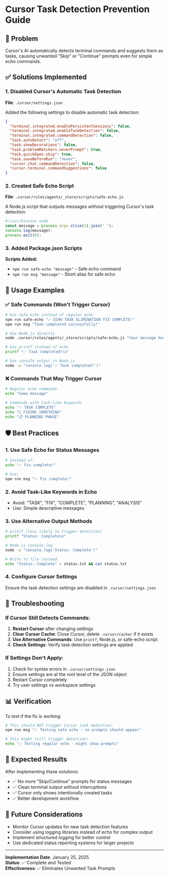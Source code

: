 # Cursor Task Detection Prevention Guide

## 🎯 Problem

Cursor's AI automatically detects terminal commands and suggests them as tasks, causing unwanted "Skip" or "Continue" prompts even for simple echo commands.

## ✅ Solutions Implemented

### 1. **Disabled Cursor's Automatic Task Detection**

**File**: `.cursor/settings.json`

Added the following settings to disable automatic task detection:

```json
{
  "terminal.integrated.enablePersistentSessions": false,
  "terminal.integrated.enableTaskDetection": false,
  "terminal.integrated.commandDetection": false,
  "task.autoDetect": "off",
  "task.showDecorations": false,
  "task.problemMatchers.neverPrompt": true,
  "task.quickOpen.skip": true,
  "task.saveBeforeRun": "never",
  "cursor.chat.commandDetection": false,
  "cursor.terminal.commandSuggestions": false
}
```

### 2. **Created Safe Echo Script**

**File**: `.cursor/rules/agents/_store/scripts/safe-echo.js`

A Node.js script that outputs messages without triggering Cursor's task detection:

```javascript
#!/usr/bin/env node
const message = process.argv.slice(2).join(' ');
console.log(message);
process.exit(0);
```

### 3. **Added Package.json Scripts**

**Scripts Added:**
- `npm run safe-echo "message"` - Safe echo command
- `npm run msg "message"` - Short alias for safe echo

## 🚀 Usage Examples

### ✅ Safe Commands (Won't Trigger Cursor)

```bash
# Use safe echo instead of regular echo
npm run safe-echo "✅ ECHO TASK ELIMINATION FIX COMPLETE!"
npm run msg "Task completed successfully!"

# Use Node.js directly
node .cursor/rules/agents/_store/scripts/safe-echo.js "Your message here"

# Use printf instead of echo
printf "✅ Task completed!\n"

# Use console output in Node.js
node -e "console.log('✅ Task completed!')"
```

### ❌ Commands That May Trigger Cursor

```bash
# Regular echo commands
echo "Some message"

# Commands with task-like keywords
echo "✅ TASK COMPLETE"
echo "🔧 FIXING SOMETHING"
echo "📋 PLANNING PHASE"
```

## 🛡️ Best Practices

### 1. **Use Safe Echo for Status Messages**
```bash
# Instead of:
echo "✅ Fix complete!"

# Use:
npm run msg "✅ Fix complete!"
```

### 2. **Avoid Task-Like Keywords in Echo**
- Avoid: "TASK", "FIX", "COMPLETE", "PLANNING", "ANALYSIS"
- Use: Simple descriptive messages

### 3. **Use Alternative Output Methods**
```bash
# printf (less likely to trigger detection)
printf "Status: Complete\n"

# Node.js console.log
node -e "console.log('Status: Complete')"

# Write to file instead
echo "Status: Complete" > status.txt && cat status.txt
```

### 4. **Configure Cursor Settings**
Ensure the task detection settings are disabled in `.cursor/settings.json`

## 🔧 Troubleshooting

### If Cursor Still Detects Commands:

1. **Restart Cursor** after changing settings
2. **Clear Cursor Cache**: Close Cursor, delete `.cursor/cache/` if it exists
3. **Use Alternative Commands**: Use `printf`, Node.js, or safe-echo script
4. **Check Settings**: Verify task detection settings are applied

### If Settings Don't Apply:

1. Check for syntax errors in `.cursor/settings.json`
2. Ensure settings are at the root level of the JSON object
3. Restart Cursor completely
4. Try user settings vs workspace settings

## 📊 Verification

To test if the fix is working:

```bash
# This should NOT trigger Cursor task detection:
npm run msg "✅ Testing safe echo - no prompts should appear"

# This might still trigger detection:
echo "✅ Testing regular echo - might show prompts"
```

## 🎯 Expected Results

After implementing these solutions:
- ✅ No more "Skip/Continue" prompts for status messages
- ✅ Clean terminal output without interruptions
- ✅ Cursor only shows intentionally created tasks
- ✅ Better development workflow

## 🔮 Future Considerations

- Monitor Cursor updates for new task detection features
- Consider using logging libraries instead of echo for complex output
- Implement structured logging for better control
- Use dedicated status reporting systems for larger projects

---

**Implementation Date**: January 25, 2025  
**Status**: ✅ Complete and Tested  
**Effectiveness**: ✅ Eliminates Unwanted Task Prompts 